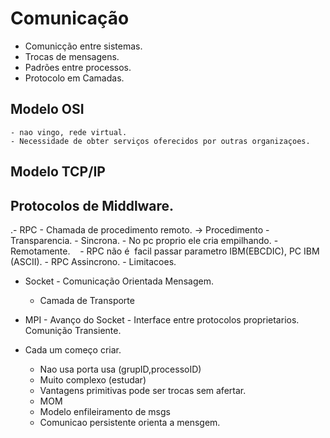 # Comunicação
- Comunicção entre sistemas.
- Trocas de mensagens.
- Padrões entre processos.
- Protocolo em Camadas.
## Modelo OSI
    - nao vingo, rede virtual.
    - Necessidade de obter serviços oferecidos por outras organizaçoes.
## Modelo TCP/IP
    
## Protocolos de Middlware.
.- RPC - Chamada de procedimento remoto. -> Procedimento
    - Transparencia.
    - Sincrona.
    - No pc proprio ele cria empilhando.
    - Remotamente.
    - RPC não é  facil passar parametro IBM(EBCDIC), PC IBM (ASCII).
    - RPC Assincrono.
    - Limitacoes.
    
 - Socket - Comunicação Orientada Mensagem.
    - Camada de Transporte
    
 - MPI - Avanço do Socket - Interface entre protocolos proprietarios. Comunição Transiente.
 - Cada um começo criar.
    - Nao usa porta  usa (grupID,processoID)
    - Muito complexo (estudar)
    - Vantagens
       primitivas pode ser trocas sem afertar.
    - MOM
     - Modelo enfileiramento de msgs
     - Comunicao persistente orienta a mensgem.
  
